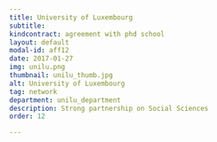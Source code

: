 ```yaml
---
title: University of Luxembourg
subtitle: 
kindcontract: agreement with phd school
layout: default
modal-id: aff12
date: 2017-01-27
img: unilu.png
thumbnail: unilu_thumb.jpg
alt: University of Luxembourg
tag: network
department: unilu_department
description: Strong partnership on Social Sciences
order: 12

---
```

